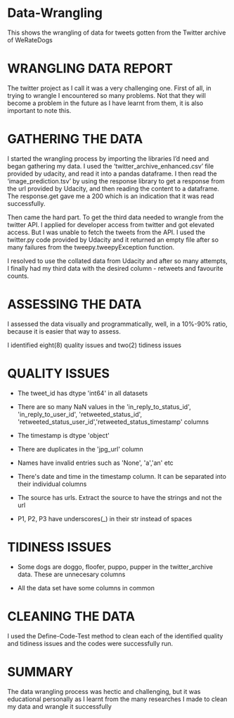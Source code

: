 # Data-Wrangling
This shows the wrangling of data for tweets gotten from the Twitter archive of WeRateDogs

# WRANGLING DATA REPORT
The twitter project as I call it was a very challenging one. First of all, in trying to wrangle I encountered so many problems. Not that they will become a problem in the future as I have learnt from them, it is also important to note this.

# GATHERING THE DATA
I started the wrangling process by importing the libraries I’d need and began gathering my data. I used the ‘twitter_archive_enhanced.csv’ file provided by udacity, and read it into a pandas dataframe. I then read the ‘image_prediction.tsv’ by using the response library to get a response from the url provided by Udacity, and then reading the content to a dataframe. The response.get gave me a 200 which is an indication that it was read successfully.

Then came the hard part. To get the third data needed to wrangle from the twitter API. I applied for developer access from twitter and got elevated access. But I was unable to fetch the tweets from the API. I used the twitter.py code provided by Udacity and it returned an empty file after so many failures from the tweepy.tweepyException function.

I resolved to use the collated data from Udacity and after so many attempts, I finally had my third data with the desired column - retweets and favourite counts.

# ASSESSING THE DATA
I assessed the data visually and programmatically, well, in a 10%-90% ratio, because it is easier that way to assess.

I identified eight(8) quality issues and two(2) tidiness issues

# QUALITY ISSUES
- The tweet_id has dtype 'int64' in all datasets

- There are so many NaN values in the 'in_reply_to_status_id', 'in_reply_to_user_id', 'retweeted_status_id', 'retweeted_status_user_id','retweeted_status_timestamp' columns

- The timestamp is dtype 'object'

- There are duplicates in the 'jpg_url' column

- Names have invalid entries such as 'None', 'a','an' etc

- There's date and time in the timestamp column. It can be separated into their individual columns

- The source has urls. Extract the source to have the strings and not the url

- P1, P2, P3 have underscores(_) in their str instead of spaces

# TIDINESS ISSUES
- Some dogs are doggo, floofer, puppo, pupper in the twitter_archive data. These are unnecesary columns

- All the data set have some columns in common

# CLEANING THE DATA
I used the Define-Code-Test method to clean each of the identified quality and tidiness issues and the codes were successfully run.

# SUMMARY
The data wrangling process was hectic and challenging, but it was educational personally as I learnt from the many researches I made to clean my data and wrangle it successfully
